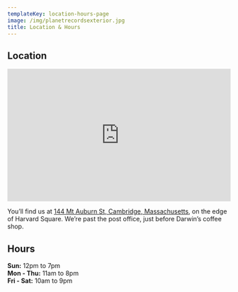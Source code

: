 ```yaml
---
templateKey: location-hours-page
image: /img/planetrecordsexterior.jpg
title: Location & Hours
---
```

## Location

 <p><iframe style="background:#E5E3DF" scrolling="no" marginheight="0" marginwidth="0" src="https://maps.google.com/maps?f=q&amp;source=s_q&amp;hl=en&amp;geocode=&amp;q=144%2BMt%2BAuburn%2BSt%2BCambridge%2C%2BMA(PLANET+RECORDS)&amp;ie=UTF8&amp;z=15&amp;t=m&amp;iwloc=near&amp;output=embed" width="100%" height="300" frameborder="0"></iframe></p>

You’ll find us at [144 Mt Auburn St, Cambridge, Massachusetts](https://www.google.com/maps/place/Planet+Records/@42.3738888,-71.1270337,17z/data=!3m1!4b1!4m5!3m4!1s0x89e3775d50bae105:0xe21fcad79f7dfcaf!8m2!3d42.3738888!4d-71.124845), on the edge of Harvard Square. We’re past the post office, just before Darwin’s coffee shop. 

## Hours

**Sun:** 12pm to 7pm\
**Mon - Thu:** 11am to 8pm\
**Fri - Sat:** 10am to 9pm
